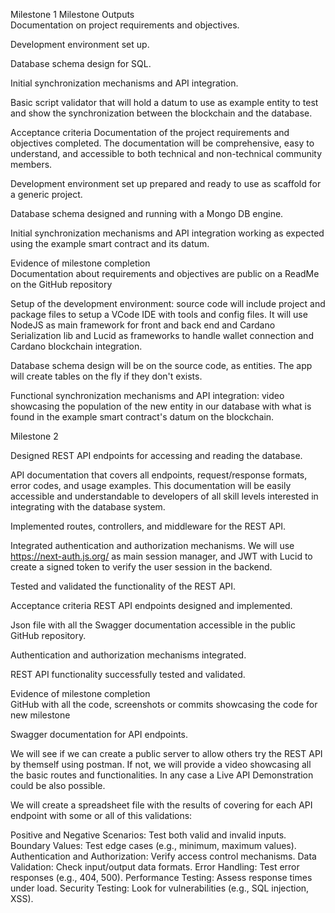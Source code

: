 
Milestone 1
Milestone Outputs	
Documentation on project requirements and objectives.

Development environment set up.

Database schema design for SQL.

Initial synchronization mechanisms and API integration.

Basic script validator that will hold a datum to use as example entity to test and show the synchronization between the blockchain and the database.

Acceptance criteria	
Documentation of the project requirements and objectives completed. The documentation will be comprehensive, easy to understand, and accessible to both technical and non-technical community members.

Development environment set up prepared and ready to use as scaffold for a generic project.  

Database schema designed and running with a Mongo DB engine. 

Initial synchronization mechanisms and API integration working as expected using the example smart contract and its datum.

Evidence of milestone completion	
Documentation about requirements and objectives are public on a ReadMe on the GitHub repository

Setup of the development environment: source code will include project and package files to setup a VCode IDE with tools and config files. It will use NodeJS as main framework for front and back end and Cardano Serialization lib and Lucid as frameworks to handle wallet connection and Cardano blockchain integration.

Database schema design will be on the source code, as entities. The app will create tables on the fly if they don't exists. 

Functional synchronization mechanisms and API integration: video showcasing the population of the new entity in our database with what is found in the example smart contract's datum on the blockchain.


Milestone 2

Designed REST API endpoints for accessing and reading the database.

API documentation that covers all endpoints, request/response formats, error codes, and usage examples. This documentation will be easily accessible and understandable to developers of all skill levels interested in integrating with the database system.

Implemented routes, controllers, and middleware for the REST API.

Integrated authentication and authorization mechanisms. We will use https://next-auth.js.org/ as main session manager, and JWT with Lucid to create a signed token to verify the user session in the backend. 

Tested and validated the functionality of the REST API.

Acceptance criteria	
REST API endpoints designed and implemented. 

Json file with all the Swagger documentation accessible in the public GitHub repository.

Authentication and authorization mechanisms integrated. 

REST API functionality successfully tested and validated.

Evidence of milestone completion	
GitHub with all the code, screenshots or commits showcasing the code for new milestone

Swagger documentation for API endpoints. 

We will see if we can create a public server to allow others try the REST API by themself using postman. If not, we will provide a video showcasing all the basic routes and functionalities. In any case a Live API Demonstration could be also possible.

We will create a spreadsheet file with the results of covering for each API endpoint with some or all of this validations:

Positive and Negative Scenarios: Test both valid and invalid inputs.
Boundary Values: Test edge cases (e.g., minimum, maximum values).
Authentication and Authorization: Verify access control mechanisms.
Data Validation: Check input/output data formats.
Error Handling: Test error responses (e.g., 404, 500).
Performance Testing: Assess response times under load.
Security Testing: Look for vulnerabilities (e.g., SQL injection, XSS).
